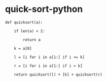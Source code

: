 # quick-sort-python
    def quicksort(a):
    
        if len(a) < 2:
    
            return a
    
        k = a[0]
    
        l = [i for i in a[1:] if i <= k]
    
        r = [i for i in a[1:] if i > k]
    
        return quicksort(l) + [k] + quicksort(r)
